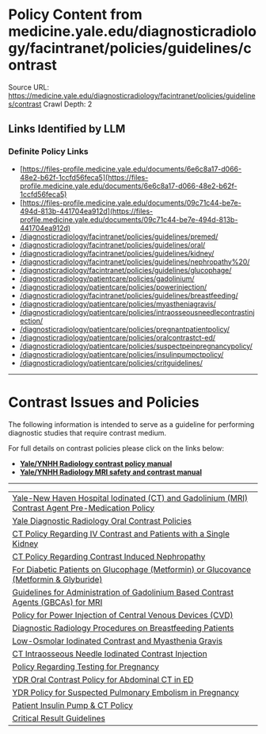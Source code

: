 # Policy Content from medicine.yale.edu/diagnosticradiology/facintranet/policies/guidelines/contrast

Source URL: https://medicine.yale.edu/diagnosticradiology/facintranet/policies/guidelines/contrast
Crawl Depth: 2

## Links Identified by LLM

### Definite Policy Links

- [https://files-profile.medicine.yale.edu/documents/6e6c8a17-d066-48e2-b62f-1ccfd56feca5](https://files-profile.medicine.yale.edu/documents/6e6c8a17-d066-48e2-b62f-1ccfd56feca5)
- [https://files-profile.medicine.yale.edu/documents/09c71c44-be7e-494d-813b-441704ea912d](https://files-profile.medicine.yale.edu/documents/09c71c44-be7e-494d-813b-441704ea912d)
- [/diagnosticradiology/facintranet/policies/guidelines/premed/](/diagnosticradiology/facintranet/policies/guidelines/premed/)
- [/diagnosticradiology/facintranet/policies/guidelines/oral/](/diagnosticradiology/facintranet/policies/guidelines/oral/)
- [/diagnosticradiology/facintranet/policies/guidelines/kidney/](/diagnosticradiology/facintranet/policies/guidelines/kidney/)
- [/diagnosticradiology/facintranet/policies/guidelines/nephropathy%20/](/diagnosticradiology/facintranet/policies/guidelines/nephropathy%20/)
- [/diagnosticradiology/facintranet/policies/guidelines/glucophage/](/diagnosticradiology/facintranet/policies/guidelines/glucophage/)
- [/diagnosticradiology/patientcare/policies/gadolinium/](/diagnosticradiology/patientcare/policies/gadolinium/)
- [/diagnosticradiology/patientcare/policies/powerinjection/](/diagnosticradiology/patientcare/policies/powerinjection/)
- [/diagnosticradiology/facintranet/policies/guidelines/breastfeeding/](/diagnosticradiology/facintranet/policies/guidelines/breastfeeding/)
- [/diagnosticradiology/patientcare/policies/myastheniagravis/](/diagnosticradiology/patientcare/policies/myastheniagravis/)
- [/diagnosticradiology/patientcare/policies/intraosseousneedlecontrastinjection/](/diagnosticradiology/patientcare/policies/intraosseousneedlecontrastinjection/)
- [/diagnosticradiology/patientcare/policies/pregnantpatientpolicy/](/diagnosticradiology/patientcare/policies/pregnantpatientpolicy/)
- [/diagnosticradiology/patientcare/policies/oralcontrastct-ed/](/diagnosticradiology/patientcare/policies/oralcontrastct-ed/)
- [/diagnosticradiology/patientcare/policies/suspectpeinpregnancypolicy/](/diagnosticradiology/patientcare/policies/suspectpeinpregnancypolicy/)
- [/diagnosticradiology/patientcare/policies/insulinpumpctpolicy/](/diagnosticradiology/patientcare/policies/insulinpumpctpolicy/)
- [/diagnosticradiology/patientcare/policies/critguidelines/](/diagnosticradiology/patientcare/policies/critguidelines/)

---

# Contrast Issues and Policies

The following information is intended to serve as a guideline for performing diagnostic studies that require contrast medium.

For full details on contrast policies please click on the links below:

- [**Yale/YNHH Radiology contrast policy manual**](https://files-profile.medicine.yale.edu/documents/6e6c8a17-d066-48e2-b62f-1ccfd56feca5 "YNHH Use of IV and Oral Contrast Media in Radiology SOP 1 2023.pdf")
- [**Yale/YNHH Radiology MRI safety and contrast manual**](https://files-profile.medicine.yale.edu/documents/09c71c44-be7e-494d-813b-441704ea912d "MRI Safety Manual")

---

|  |
| --- |
| [Yale-New Haven Hospital Iodinated (CT) and Gadolinium (MRI) Contrast Agent Pre-Medication Policy](/diagnosticradiology/facintranet/policies/guidelines/premed/ "Pre-Medication Policy 7_2015") |
| [Yale Diagnostic Radiology Oral Contrast Policies](/diagnosticradiology/facintranet/policies/guidelines/oral/ "Oral Contrast Policies") |
| [CT Policy Regarding IV Contrast and Patients with a Single Kidney](/diagnosticradiology/facintranet/policies/guidelines/kidney/ "Single Kidney") |
| [CT Policy Regarding Contrast Induced Nephropathy](/diagnosticradiology/facintranet/policies/guidelines/nephropathy%20/ "CT Policy Regarding Contrast Induced Nephropathy") |
| [For Diabetic Patients on Glucophage (Metformin) or Glucovance (Metformin & Glyburide)](/diagnosticradiology/facintranet/policies/guidelines/glucophage/ "For Diabetic Patients on Glucophage or Glucovance") |
| [Guidelines for Administration of Gadolinium Based Contrast Agents (GBCAs) for MRI](/diagnosticradiology/patientcare/policies/gadolinium/ "Gadolinium Contrast Administration Policy") |
| [Policy for Power Injection of Central Venous Devices (CVD)](/diagnosticradiology/patientcare/policies/powerinjection/ "Policy For Power Injection 2") |
| [Diagnostic Radiology Procedures on Breastfeeding Patients](/diagnosticradiology/facintranet/policies/guidelines/breastfeeding/ "Diagnostic Radiology Procedures on Breastfeeding Patients") |
| [Low-Osmolar Iodinated Contrast and Myasthenia Gravis](/diagnosticradiology/patientcare/policies/myastheniagravis/ "Myasthenia Gravis Policy") |
| [CT Intraosseous Needle Iodinated Contrast Injection](/diagnosticradiology/patientcare/policies/intraosseousneedlecontrastinjection/ "CE Intraosseous Iodinated Contrast Injection Policy") |
| [Policy Regarding Testing for Pregnancy](/diagnosticradiology/patientcare/policies/pregnantpatientpolicy/ "Pregnant Patient Policy") |
| [YDR Oral Contrast Policy for Abdominal CT in ED](/diagnosticradiology/patientcare/policies/oralcontrastct-ed/ "YDR Oral Contrast Policy for Abdominal CT in ED Patients") |
| [YDR Policy for Suspected Pulmonary Embolism in Pregnancy](/diagnosticradiology/patientcare/policies/suspectpeinpregnancypolicy/ "Policy for Suspected pulmonary embolism in pregnancy") |
| [Patient Insulin Pump & CT Policy](/diagnosticradiology/patientcare/policies/insulinpumpctpolicy/ "Patient Insulin Pump & CT Policy") |
| [Critical Result Guidelines](/diagnosticradiology/patientcare/policies/critguidelines/ "Critical Result Communication") |